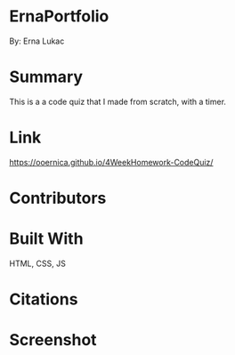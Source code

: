 # ErnaPortfolio
By: Erna Lukac

# Summary
This is a a code quiz that I made from scratch, with a timer. 



# Link
https://ooernica.github.io/4WeekHomework-CodeQuiz/

# Contributors


# Built With
HTML, CSS, JS

# Citations


# Screenshot
